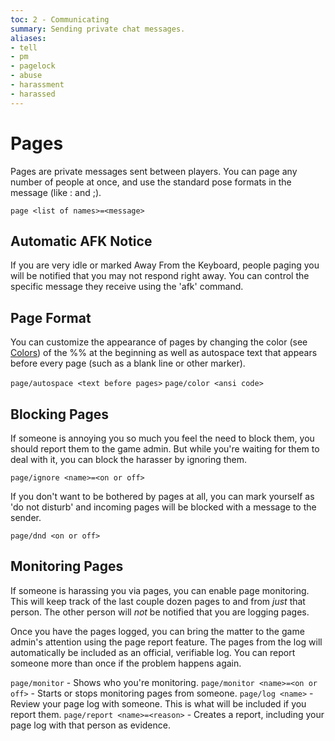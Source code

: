 ```yaml
---
toc: 2 - Communicating
summary: Sending private chat messages.
aliases:
- tell
- pm
- pagelock
- abuse
- harassment
- harassed
---
```

# Pages

Pages are private messages sent between players.  You can page any number of people at once, and use the standard pose formats in the message (like : and ;).

`page <list of names>=<message>`

## Automatic AFK Notice

If you are very idle or marked Away From the Keyboard, people paging you will be notified that you may not respond right away.  You can control the specific message they receive using the 'afk' command.


## Page Format

You can customize the appearance of pages by changing the color (see [Colors](/help/colors)) of the %% at the beginning as well as autospace text that appears before every page (such as a blank line or other marker).

`page/autospace <text before pages>`
`page/color <ansi code>`

## Blocking Pages

If someone is annoying you so much you feel the need to block them, you should report them to the game admin.  But while you're waiting for them to deal with it, you can block the harasser by ignoring them.

`page/ignore <name>=<on or off>`

If you don't want to be bothered by pages at all, you can mark yourself as 'do not disturb' and incoming pages will be blocked with a message to the sender.

`page/dnd <on or off>`

## Monitoring Pages

If someone is harassing you via pages, you can enable page monitoring.  This will keep track of the last couple dozen pages to and from *just* that person.  The other person will *not* be notified that you are logging pages.  

Once you have the pages logged, you can bring the matter to the game admin's attention using the page report feature.  The pages from the log will automatically be included as an official, verifiable log.  You can report someone more than once if the problem happens again.

`page/monitor` - Shows who you're monitoring.
`page/monitor <name>=<on or off>` - Starts or stops monitoring pages from someone.
`page/log <name>` - Review your page log with someone.  This is what will be included if you report them.
`page/report <name>=<reason>` - Creates a report, including your page log with that person as evidence.